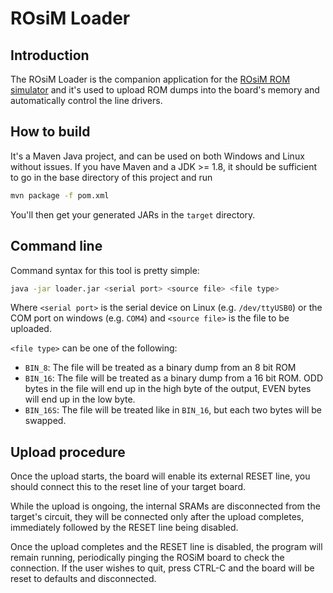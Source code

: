 # ROsiM Loader

## Introduction

The ROsiM Loader is the companion application for the [ROsiM ROM simulator](https://github.com/hkzlab/ROsiM) and it's used to upload ROM dumps into the board's memory and automatically control the line drivers.

## How to build

It's a Maven Java project, and can be used on both Windows and Linux without issues. If you have Maven and a JDK >= 1.8, it should be sufficient to go in the base directory of this project and run

```sh
mvn package -f pom.xml
```

You'll then get your generated JARs in the `target` directory.

## Command line

Command syntax for this tool is pretty simple:

```sh
java -jar loader.jar <serial port> <source file> <file type>
```

Where `<serial port>` is the serial device on Linux (e.g. `/dev/ttyUSB0`) or the COM port on windows (e.g. `COM4`) and `<source file>` is the file to be uploaded.

`<file type>` can be one of the following:

- `BIN_8`: The file will be treated as a binary dump from an 8 bit ROM
- `BIN_16`: The file will be treated as a binary dump from a 16 bit ROM. ODD bytes in the file will end up in the high byte of the output, EVEN bytes will end up in the low byte.
- `BIN_16S`: The file will be treated like in `BIN_16`, but each two bytes will be swapped.

## Upload procedure

Once the upload starts, the board will enable its external RESET line, you should connect this to the reset line of your target board.

While the upload is ongoing, the internal SRAMs are disconnected from the target's circuit, they will be connected only after the upload completes, immediately followed by the RESET line being disabled.

Once the upload completes and the RESET line is disabled, the program will remain running, periodically pinging the ROSiM board to check the connection. If the user wishes to quit, press CTRL-C and the board will be reset to defaults and disconnected.
